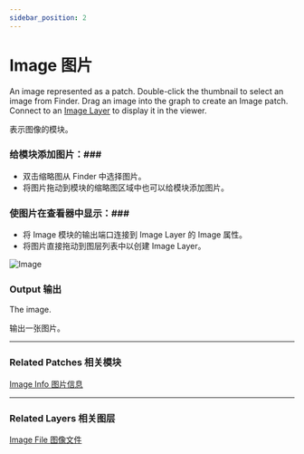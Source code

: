 ```yaml
---
sidebar_position: 2
---
```


# Image 图片

An image represented as a patch. Double-click the thumbnail to select an image from Finder. Drag an image into the graph to create an Image patch. Connect to an [Image Layer](./../Layer/Image%20Layer.md) to display it in the viewer.

表示图像的模块。

### 给模块添加图片：### 

- 双击缩略图从 Finder 中选择图片。
- 将图片拖动到模块的缩略图区域中也可以给模块添加图片。

### 使图片在查看器中显示：### 

- 将 Image 模块的输出端口连接到 Image Layer 的 Image 属性。
- 将图片直接拖动到图层列表中以创建 Image Layer。

![Image](https://s3.us-west-2.amazonaws.com/secure.notion-static.com/01f7625a-371d-41a4-8085-5d11fac6fb22/Untitled.png?X-Amz-Algorithm=AWS4-HMAC-SHA256&X-Amz-Content-Sha256=UNSIGNED-PAYLOAD&X-Amz-Credential=AKIAT73L2G45EIPT3X45%2F20220602%2Fus-west-2%2Fs3%2Faws4_request&X-Amz-Date=20220602T181147Z&X-Amz-Expires=86400&X-Amz-Signature=61c0326ca8076d92ed8bcd3d4a0d8c6fc5cc2c919a9410e6b03b726a81f32820&X-Amz-SignedHeaders=host&response-content-disposition=filename%20%3D%22Untitled.png%22&x-id=GetObject)

### Output 输出

The image.

输出一张图片。

------

### Related Patches 相关模块

[Image Info 图片信息](./Image%20Info.md)

------

### Related Layers 相关图层

[Image File 图像文件](./../Layer/Image%20File.md)
